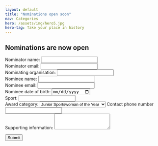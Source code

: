 ```yaml
---
layout: default
title: "Nominations open soon"
nav: Categories
hero: /assets/img/hero5.jpg
hero-tag: Take your place in history
---
```


## Nominations are now open
<div class="mt-8 max-w-md">
<form
  action="https://formspree.io/f/xrgdgdgb"
  method="POST"
>

<label class="block">
Nominator name:
<input class="mt-1 block w-full" type="text" name="nominatorName" required>
</label><br />

<label class="block">
Nominator email:
<input class="mt-1 block w-full" type="email" name="nominatorEmail" required>
</label><br />

<label class="block">
Nominating organisation:
<input class="mt-1 block w-full" type="email" name="nominatingOrg">
</label><br />

<label class="block">
Nominee name:
<input class="mt-1 block w-full" type="text" name="nomineeName" required>
</label><br />

<label class="block">
Nominee email:
<input class="mt-1 block w-full" type="email" name="nomineeEmail" required>
</label><br />

<label class="block">
Nominee date of birth:
<input class="mt-1 block w-full" type="date" name="dob" required>
</label><br />

<label class="block">
Sport:
<input class="mt-1 block w-full" type="text" name="sport" required>
</label><br />

<label class="block">
Award category:
<select class="mt-1 block w-full" name="category" required>
<option value="juniorSportswoman">Junior Sportswoman of the Year</option>
<option value="juniorSportsman">Junior Sportsman of the Year</option>
<option value="sportsTeam">Sports Team of the Year</option>
<option value="sportswoman">Sportswoman of the Year</option>
<option value="sportsman">Sportsman of the Year</option>
<option value="overallSportsperson">Overall Sportsperson of the Year</option>
</select>
</label>

<label class="block">
Contact phone number
<input class="mt-1 block w-full" type="text" name="phone" required>
</label><br />

<label class="block">
Supporting information:
<textarea class="mt-1 block w-full" rows="3" name="supportingInfo" required></textarea>
</label>

<button class="inline-block px-6 py-2.5 bg-blue-600 text-white font-medium text-xs leading-tight uppercase rounded shadow-md hover:bg-blue-700 hover:shadow-lg focus:bg-blue-700 focus:shadow-lg focus:outline-none focus:ring-0 active:bg-blue-800 active:shadow-lg transition duration-150 ease-in-out" type="submit">Submit</button>
</form>
</div>
